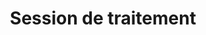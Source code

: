 ---
title: Session de traitement
Order: 4
Theme: gui
Icon: fas fa-business-time
Description : Configurez votre première session de traitement.
StartPage : getting-started
Duration : 40m
visible : true
---